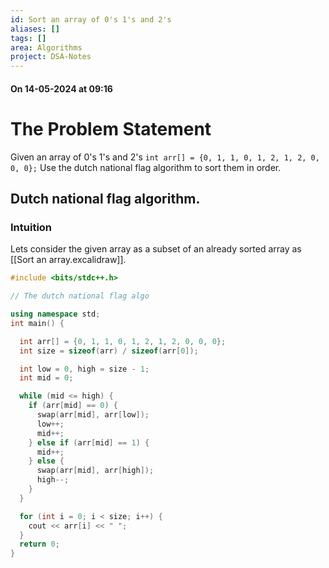 ```yaml
---
id: Sort an array of 0's 1's and 2's
aliases: []
tags: []
area: Algorithms
project: DSA-Notes
---
```

#### On 14-05-2024 at 09:16

# The Problem Statement

Given an array of 0's 1's and 2's ```int arr[] = {0, 1, 1, 0, 1, 2, 1, 2, 0, 0, 0};```  Use the dutch national flag algorithm to sort them in order.

## Dutch national flag algorithm.
### Intuition 

Lets consider the given array as a subset of an already sorted array as [[Sort an array.excalidraw]].

```cpp
#include <bits/stdc++.h>

// The dutch national flag algo

using namespace std;
int main() {

  int arr[] = {0, 1, 1, 0, 1, 2, 1, 2, 0, 0, 0};
  int size = sizeof(arr) / sizeof(arr[0]);

  int low = 0, high = size - 1;
  int mid = 0;

  while (mid <= high) {
    if (arr[mid] == 0) {
      swap(arr[mid], arr[low]);
      low++;
      mid++;
    } else if (arr[mid] == 1) {
      mid++;
    } else {
      swap(arr[mid], arr[high]);
      high--;
    }
  }

  for (int i = 0; i < size; i++) {
    cout << arr[i] << " ";
  }
  return 0;
}
```
